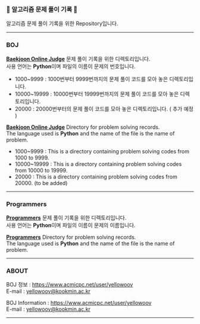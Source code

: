<h3>📝 알고리즘 문제 풀이 기록 📝</h3>
알고리즘 문제 풀이 기록을 위한 Repository입니다.  

- - -

<h3> BOJ </h3>  

**[Baekjoon Online Judge](https://www.acmicpc.net/)** 문제 풀이 기록을 위한 디렉토리입니다.  
사용 언어는 **Python**이며 파일의 이름이 문제의 번호입니다.  

* 1000~9999 : 1000번부터 9999번까지의 문제 풀이 코드를 모아 놓은 디렉토리입니다.
* 10000~19999 : 10000번부터 19999번까지의 문제 풀이 코드를 모아 놓은 디렉토리입니다.
* 20000 : 20000번부터의 문제 풀이 코드를 모아 놓은 디렉토리입니다. ( 추가 예정 )  



**[Baekjoon Online Judge](https://www.acmicpc.net)** Directory for problem solving records.  
The language used is **Python** and the name of the file is the name of problem.

* 1000~9999 : This is a directory containing problem solving codes from 1000 to 9999.
* 10000~19999 : This is a directory containing problem solving codes from 10000 to 19999.
* 20000 : This is a directory containing problem solving codes from 20000. (to be added)


- - -

<h3> Programmers </h3>  

**[Programmers](https://programmers.co.kr/learn/challenges)** 문제 풀이 기록을 위한 디렉토리입니다.  
사용 언어는 **Python**이며 파일의 이름이 문제의 이름입니다.  



**[Programmers](https://programmers.co.kr/learn/challenges)** Directory for problem solving records.  
The language used is **Python** and the name of the file is the name of problem.

- - -

<h3> ABOUT </h3> 

BOJ 정보 : https://www.acmicpc.net/user/yellowoov   
E-mail : yellowoov@kookmin.ac.kr



BOJ Information : https://www.acmicpc.net/user/yellowoov  
E-mail : yellowoov@kookmin.ac.kr

- - - 
